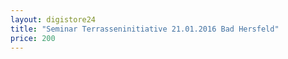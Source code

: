 ```yaml
---
layout: digistore24
title: "Seminar Terrasseninitiative 21.01.2016 Bad Hersfeld"
price: 200
---
```

